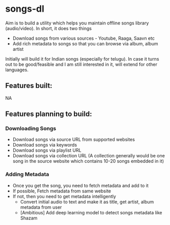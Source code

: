 # songs-dl

Aim is to build a utility which helps you maintain offline songs library (audio/video). In short, it does two things

- Download songs from various sources - Youtube, Raaga, Saavn etc
- Add rich metadata to songs so that you can browse via album, album artist

Initially will build it for Indian songs (especially for telugu). In case it turns out to be good/feasible and I am still interested in it, will extend for other languages.

## Features built:

NA

## Features planning to build:

### Downloading Songs 
- Download songs via source URL from supported websites
- Download songs via keywords
- Download songs via playlist URL
- Download songs via collection URL (A collection generally would be one song in the source website which contains 10-20 songs embedded in it)

### Adding Metadata
- Once you get the song, you need to fetch metadata and add to it
- If possible, Fetch metadata from same website
- If not, then you need to get metadata intelligently
  - Convert initial audio to text and make it as title, get artist, album metadata from user
  - [Ambitious] Add deep learning model to detect songs metadata like Shazam


